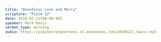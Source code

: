 ```yaml
---
title: "Boundless Love and Mercy"
scripture: "Psalm 32"
date: 2010-02-21T00:00:00Z
speaker: Mark Davis
sermon_type: morning
audio: https://pcpcmorningsermons.s3.amazonaws.com/20100221_davis.mp3 
---
```




